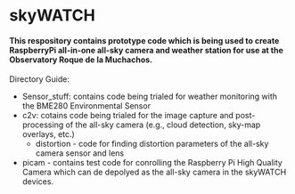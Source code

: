 # skyWATCH
#### This respository contains prototype code which is being used to create RaspberryPi all-in-one all-sky camera and weather station for use at the Observatory Roque de la Muchachos. 

Directory Guide:
- Sensor_stuff: contains code being trialed for weather monitoring with the BME280 Environmental Sensor
- c2v: cotains code being trialed for the image capture and post-processing of the all-sky camera (e.g., cloud detection, sky-map overlays, etc.)
  - distortion - code for finding distortion parameters of the all-sky camera sensor and lens
- picam - contains test code for conrolling the Raspberry Pi High Quality Camera which can de depolyed as the all-sky camera in the skyWATCH devices.

